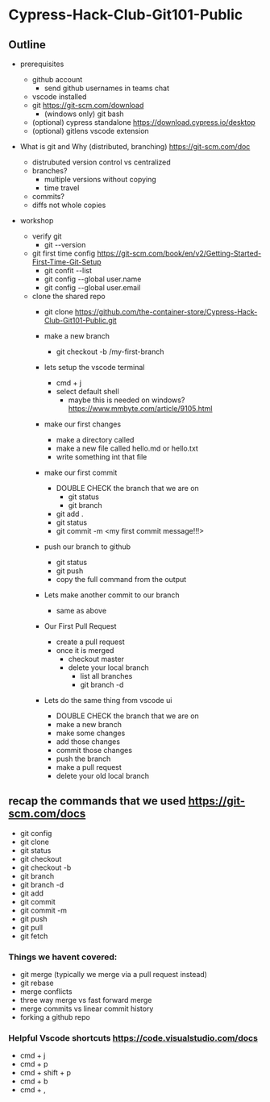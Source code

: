 # Cypress-Hack-Club-Git101-Public


## Outline

- prerequisites
  - github account
    - send github usernames in teams chat
  - vscode installed
  - git https://git-scm.com/download
    - (windows only) git bash
  - (optional) cypress standalone  https://download.cypress.io/desktop
  - (optional) gitlens vscode extension 
  
- What is git and Why (distributed, branching) https://git-scm.com/doc
  - distrubuted version control vs centralized
  - branches?
    - multiple versions without copying
    - time travel
  - commits?
  - diffs not whole copies
- workshop
  - verify git 
    - git --version
  - git first time config https://git-scm.com/book/en/v2/Getting-Started-First-Time-Git-Setup
    - git confit --list
    - git config --global user.name <your name> 
    - git config --global user.email <your github email>
  - clone the shared repo
    - git clone https://github.com/the-container-store/Cypress-Hack-Club-Git101-Public.git
    - make a new branch 
      - git checkout -b <myname>/my-first-branch
    - lets setup the vscode terminal
      - cmd + j
      - select default shell
        - maybe this is needed on windows? https://www.mmbyte.com/article/9105.html
    - make our first changes
      - make a directory called <myname>  
      - make a new file called hello.md or hello.txt
      - write something int that file
    - make our first commit
      - DOUBLE CHECK the branch that we are on 
        - git status
        - git branch
      - git add .
      - git status
      - git commit -m <my first commit message!!!>
    - push our branch to github 
      - git status
      - git push 
      - copy the full command from the output 
    - Lets make another commit to our branch
      - same as above
    - Our First Pull Request
      - create a pull request
      - once it is merged 
        - checkout master
        - delete your local branch 
          - list all branches 
          - git branch -d <my local branch name>

    - Lets do the same thing from vscode ui
      - DOUBLE CHECK the branch that we are on 
      - make a new branch
      - make some changes
      - add those changes
      - commit those changes
      - push the branch
      - make a pull request
      - delete your old local branch
## recap the commands that we used https://git-scm.com/docs
  - git config
  - git clone
  - git status
  - git checkout 
  - git checkout -b
  - git branch
  - git branch -d
  - git add 
  - git commit
  - git commit -m
  - git push 
  - git pull
  - git fetch 


### Things we havent covered:
  - git merge (typically we merge via a pull request instead)
  - git rebase
  - merge conflicts
  - three way merge vs fast forward merge
  - merge commits vs linear commit history
  - forking a github repo
### Helpful Vscode shortcuts https://code.visualstudio.com/docs
  - cmd + j
  - cmd + p
  - cmd + shift + p
  - cmd + b
  - cmd + ,
